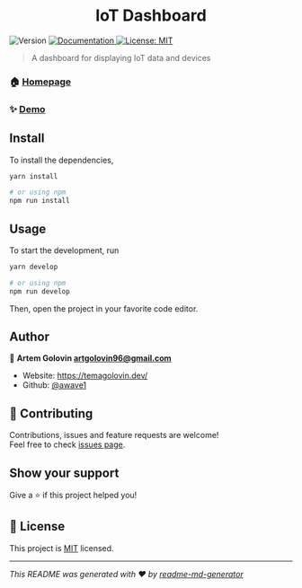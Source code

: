 <h1 align="center">IoT Dashboard</h1>
<p>
  <img alt="Version" src="https://img.shields.io/badge/version-0.1.0-blue.svg?cacheSeconds=2592000" />
  <a href="https://github.com/awave1/iot-manager-web/blob/master/README.md" target="_blank">
    <img alt="Documentation" src="https://img.shields.io/badge/documentation-yes-brightgreen.svg" />
  </a>
  <a href="https://github.com/awave1/iot-manager-web/blob/master/LICENSE" target="_blank">
    <img alt="License: MIT" src="https://img.shields.io/badge/License-MIT-yellow.svg" />
  </a>
</p>

> A dashboard for displaying IoT data and devices

### 🏠 [Homepage](https://iotmanager.netlify.com/)

### ✨ [Demo](https://iotmanager.netlify.com/)

## Install

To install the dependencies,

```sh
yarn install

# or using npm
npm run install
```

## Usage

To start the development, run

```sh
yarn develop

# or using npm
npm run develop
```

Then, open the project in your favorite code editor.

## Author

👤 **Artem Golovin <artgolovin96@gmail.com>**

- Website: https://temagolovin.dev/
- Github: [@awave1](https://github.com/awave1)

## 🤝 Contributing

Contributions, issues and feature requests are welcome!<br />Feel free to check [issues page](https://github.com/awave1/iot-manager-web/issues).

## Show your support

Give a ⭐️ if this project helped you!

## 📝 License

This project is [MIT](https://github.com/awave1/iot-manager-web/blob/master/LICENSE) licensed.

---

_This README was generated with ❤️ by [readme-md-generator](https://github.com/kefranabg/readme-md-generator)_
